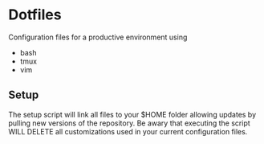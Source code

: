 # Dotfiles
Configuration files for a productive environment using
* bash
* tmux
* vim

## Setup
The setup script will link all files to your $HOME folder allowing updates by
pulling new versions of the repository. Be awary that executing the script WILL
DELETE all customizations used in your current configuration files.
